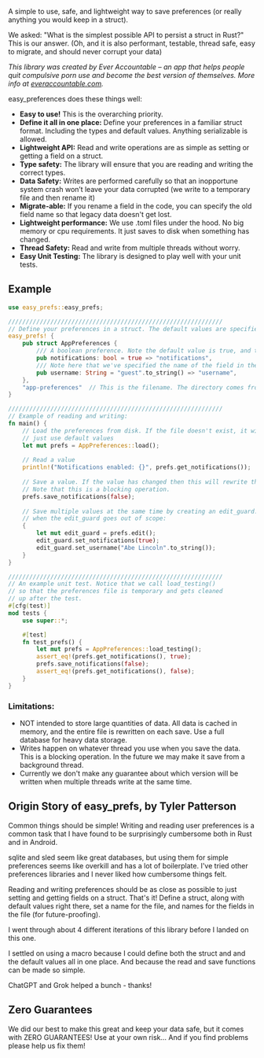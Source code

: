 A simple to use, safe, and lightweight way to save preferences (or really anything you would keep in a struct).

We asked: "What is the simplest possible API to persist a struct in Rust?" This is our answer.
(Oh, and it is also performant, testable, thread safe, easy to migrate, and should never corrupt your data)

*This library was created by Ever Accountable – an app that helps people quit compulsive porn use
and become the best version of themselves. More info at [everaccountable.com](https://everaccountable.com).*

easy_preferences does these things well:

- **Easy to use!** This is the overarching priority.
- **Define it all in one place:** Define your preferences in a familiar struct format. Including the types and default values. Anything serializable is allowed.
- **Lightweight API:** Read and write operations are as simple as setting or getting a field on a struct.
- **Type safety:** The library will ensure that you are reading and writing the correct types.
- **Data Safety:** Writes are performed carefully so that an inopportune system crash won’t leave your data corrupted (we write to a temporary file and then rename it)
- **Migrate-able:** If you rename a field in the code, you can specify the old field name so that legacy data doesn't get lost.
- **Lightweight performance:** We use .toml files under the hood. No big memory or cpu requirements. It just saves to disk when something has changed.
- **Thread Safety:** Read and write from multiple threads without worry.
- **Easy Unit Testing:** The library is designed to play well with your unit tests.

## Example

```rust
use easy_prefs::easy_prefs;

/////////////////////////////////////////////////////////////
// Define your preferences in a struct. The default values are specified here.
easy_prefs! {
    pub struct AppPreferences {
        /// A boolean preference. Note the default value is true, and the field name in the file is "notifications"
        pub notifications: bool = true => "notifications",
        /// Note here that we've specified the name of the field in the file.
        pub username: String = "guest".to_string() => "username",
    },
    "app-preferences"  // This is the filename. The directory comes from the directories crate.
}

/////////////////////////////////////////////////////////////
// Example of reading and writing:
fn main() {
    // Load the preferences from disk. If the file doesn't exist, it will 
    // just use default values
    let mut prefs = AppPreferences::load();
    
    // Read a value
    println!("Notifications enabled: {}", prefs.get_notifications());
    
    // Save a value. If the value has changed then this will rewrite the file to disk.
    // Note that this is a blocking operation.
    prefs.save_notifications(false);
    
    // Save multiple values at the same time by creating an edit_guard. It gets saved
    // when the edit_guard goes out of scope:
    {
        let mut edit_guard = prefs.edit();
        edit_guard.set_notifications(true);
        edit_guard.set_username("Abe Lincoln".to_string());
    }
}

/////////////////////////////////////////////////////////////
// An example unit test. Notice that we call load_testing()
// so that the preferences file is temporary and gets cleaned 
// up after the test.
#[cfg(test)]
mod tests {
    use super::*;

    #[test]
    fn test_prefs() {
        let mut prefs = AppPreferences::load_testing();
        assert_eq!(prefs.get_notifications(), true);
        prefs.save_notifications(false);
        assert_eq!(prefs.get_notifications(), false);
    }
}
```


### Limitations:
- NOT intended to store large quantities of data. All data is cached in memory,
  and the entire file is rewritten on each save. Use a full database for heavy data storage.
- Writes happen on whatever thread you use when you save the data. This is a blocking operation. In the future we may make it save from a background thread.
- Currently we don't make any guarantee about which version will be written when multiple threads write at the same time.


## Origin Story of easy_prefs, by Tyler Patterson
Common things should be simple! Writing and reading user preferences is a common task
that I have found to be surprisingly cumbersome both in Rust and in Android.

sqlite and sled seem like great databases, but using them for simple preferences seems like
overkill and has a lot of boilerplate. I've tried other preferences libraries and I never
liked how cumbersome things felt.

Reading and writing preferences should be as
close as possible to just setting and getting fields on a struct. That's it!
Define a struct, along with default values right there, set a name for the file,
and names for the fields in the file (for future-proofing).

I went through about 4 different iterations of this library before I landed on this one.

I settled on using a macro because I could define both the struct and and the default
values all in one place. And because the read and save functions can be made so simple.

ChatGPT and Grok helped a bunch - thanks!

## Zero Guarantees
We did our best to make this great and keep your data safe, but it comes with
ZERO GUARANTEES! Use at your own risk... And if you find problems please help us fix them!
